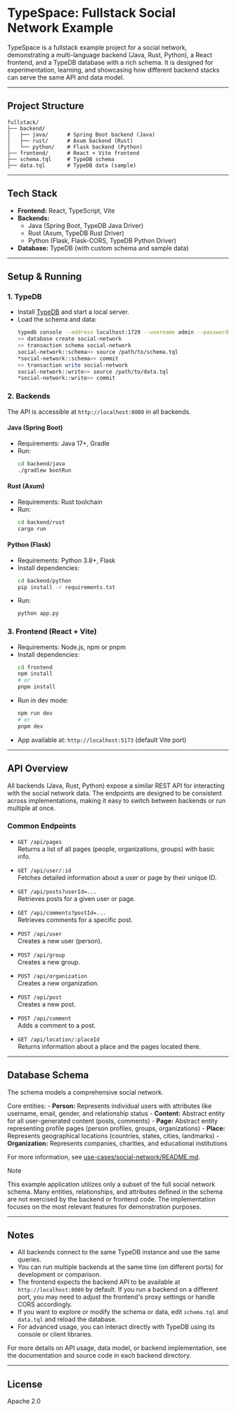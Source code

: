 # TypeSpace: Fullstack Social Network Example

TypeSpace is a fullstack example project for a social network, demonstrating a multi-language backend (Java, Rust, Python), a React frontend, and a TypeDB database with a rich schema. It is designed for experimentation, learning, and showcasing how different backend stacks can serve the same API and data model.

---

## Project Structure

```
fullstack/
├── backend/
│   ├── java/      # Spring Boot backend (Java)
│   ├── rust/      # Axum backend (Rust)
│   └── python/    # Flask backend (Python)
├── frontend/      # React + Vite frontend
├── schema.tql     # TypeDB schema
├── data.tql       # TypeDB data (sample)
```

---

## Tech Stack

- **Frontend:** React, TypeScript, Vite
- **Backends:**
  - Java (Spring Boot, TypeDB Java Driver)
  - Rust (Axum, TypeDB Rust Driver)
  - Python (Flask, Flask-CORS, TypeDB Python Driver)
- **Database:** TypeDB (with custom schema and sample data)

---

## Setup & Running

### 1. TypeDB
- Install [TypeDB](https://typedb.com/download) and start a local server.
- Load the schema and data:
  ```bash
  typedb console --address localhost:1729 --username admin --password password --tls-disabled
  >> database create social-network
  >> transaction schema social-network
  social-network::schema>> source /path/to/schema.tql
  *social-network::schema>> commit
  >> transaction write social-network
  social-network::write>> source /path/to/data.tql
  *social-network::write>> commit
  ```

### 2. Backends

The API is accessible at `http://localhost:8080` in all backends.

#### Java (Spring Boot)
- Requirements: Java 17+, Gradle
- Run:
  ```bash
  cd backend/java
  ./gradlew bootRun
  ```

#### Rust (Axum)
- Requirements: Rust toolchain
- Run:
  ```bash
  cd backend/rust
  cargo run
  ```

#### Python (Flask)
- Requirements: Python 3.8+, Flask
- Install dependencies:
  ```bash
  cd backend/python
  pip install -r requirements.txt
  ```
- Run:
  ```bash
  python app.py
  ```

### 3. Frontend (React + Vite)
- Requirements: Node.js, npm or pnpm
- Install dependencies:
  ```bash
  cd frontend
  npm install
  # or
  pnpm install
  ```
- Run in dev mode:
  ```bash
  npm run dev
  # or
  pnpm dev
  ```
- App available at: `http://localhost:5173` (default Vite port)

---

## API Overview

All backends (Java, Rust, Python) expose a similar REST API for interacting with the social network data. The endpoints are designed to be consistent across implementations, making it easy to switch between backends or run multiple at once.

### Common Endpoints

- `GET /api/pages`  
  Returns a list of all pages (people, organizations, groups) with basic info.

- `GET /api/user/:id`  
  Fetches detailed information about a user or page by their unique ID.

- `GET /api/posts?userId=...`  
  Retrieves posts for a given user or page.

- `GET /api/comments?postId=...`  
  Retrieves comments for a specific post.

- `POST /api/user`  
  Creates a new user (person).

- `POST /api/group`  
  Creates a new group.

- `POST /api/organization`  
  Creates a new organization.

- `POST /api/post`  
  Creates a new post.

- `POST /api/comment`  
  Adds a comment to a post.

- `GET /api/location/:placeId`  
  Returns information about a place and the pages located there.

---

## Database Schema

The schema models a comprehensive social network.

Core entities:
    - **Person:** Represents individual users with attributes like username, email, gender, and relationship status
    - **Content:** Abstract entity for all user-generated content (posts, comments)
    - **Page:** Abstract entity representing profile pages (person profiles, groups, organizations)
    - **Place:** Represents geographical locations (countries, states, cities, landmarks)
    - **Organization:** Represents companies, charities, and educational institutions

For more information, see [use-cases/social-network/README.md](../use-cases/social-network/README.md#schema-overview).

> [!NOTE]
> This example application utilizes only a subset of the full social network schema. Many entities, relationships, and attributes defined in the schema are not exercised by the backend or frontend code. The implementation focuses on the most relevant features for demonstration purposes.

---

## Notes

- All backends connect to the same TypeDB instance and use the same queries.
- You can run multiple backends at the same time (on different ports) for development or comparison.
- The frontend expects the backend API to be available at `http://localhost:8080` by default. If you run a backend on a different port, you may need to adjust the frontend's proxy settings or handle CORS accordingly.
- If you want to explore or modify the schema or data, edit `schema.tql` and `data.tql` and reload the database.
- For advanced usage, you can interact directly with TypeDB using its console or client libraries.

For more details on API usage, data model, or backend implementation, see the documentation and source code in each backend directory.

---

## License
Apache 2.0 
